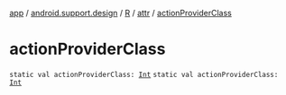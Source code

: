 [app](../../../index.md) / [android.support.design](../../index.md) / [R](../index.md) / [attr](index.md) / [actionProviderClass](.)

# actionProviderClass

`static val actionProviderClass: `[`Int`](https://kotlinlang.org/api/latest/jvm/stdlib/kotlin/-int/index.html)
`static val actionProviderClass: `[`Int`](https://kotlinlang.org/api/latest/jvm/stdlib/kotlin/-int/index.html)